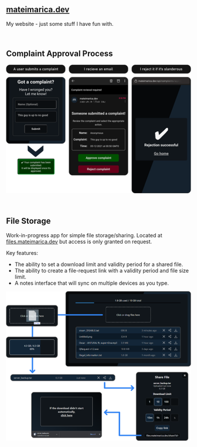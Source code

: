 ## [mateimarica.dev](https://mateimarica.dev)

My website - just some stuff I have fun with.

<br>

## Complaint Approval Process

![](https://raw.githubusercontent.com/mateimarica/public/master/mateimarica.dev/mateimaricadev_s.png)

<br>

## File Storage

Work-in-progress app for simple file storage/sharing. Located at [files.mateimarica.dev](https://files.mateimarica.dev) but access is only granted on request.

Key features:
- The ability to set a download limit and validity period for a shared file.
- The ability to create a file-request link with a validity period and file size limit.
- A notes interface that will sync on multiple devices as you type.

![](https://raw.githubusercontent.com/mateimarica/public/c7fef7a31ee1614708525d2d1f9b0b5ac56c4716/mateimarica.dev/files_mateimarica_dev.png)
